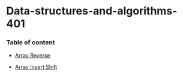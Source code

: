 # Data-structures-and-algorithms-401

### Table of content

* [Array Reverse](https://github.com/Heba1998/Data-structures-and-algorithms-401/tree/main/array-reverse)




* [Array Insert Shift](https://github.com/Heba1998/Data-structures-and-algorithms-401/tree/main/Array-Insert-Shift)